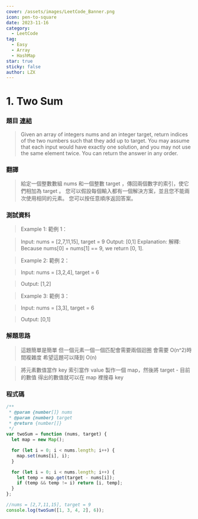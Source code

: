 ```yaml
---
cover: /assets/images/LeetCode_Banner.png
icon: pen-to-square
date: 2023-11-16
category:
  - LeetCode
tag:
  - Easy
  - Array
  - HashMap
star: true
sticky: false
author: LZX
---
```


# 1. Two Sum

### 題目 [連結](https://leetcode.com/problems/two-sum/)

> Given an array of integers nums and an integer target, return indices of the two numbers such that they add up to target.
> You may assume that each input would have exactly one solution, and you may not use the same element twice.
> You can return the answer in any order.

### 翻譯

> 給定一個整數數組 nums 和一個整數 target ，傳回兩個數字的索引，使它們相加為 target 。
> 您可以假設每個輸入都有一個解決方案，並且您不能兩次使用相同的元素。
> 您可以按任意順序返回答案。

### 測試資料

> Example 1: 範例 1：

> Input: nums = [2,7,11,15], target = 9
> Output: [0,1]
> Explanation: 解釋: Because nums[0] + nums[1] == 9, we return [0, 1].

> Example 2: 範例 2：

> Input: nums = [3,2,4], target = 6

> Output: [1,2]

> Example 3: 範例 3：

> Input: nums = [3,3], target = 6

> Output: [0,1]

### 解題思路

> 這題簡單是簡單 但一個元素一個一個匹配會需要兩個迴圈 會需要 O(n^2)時間複雜度 希望這題可以降到 O(n)

> 將元素數值當作 key 索引當作 value 製作一個 map，然後將 target - 目前的數值 得出的數值就可以在 map 裡搜尋 key

### 程式碼

```js
/**
 * @param {number[]} nums
 * @param {number} target
 * @return {number[]}
 */
var twoSum = function (nums, target) {
  let map = new Map();

  for (let i = 0; i < nums.length; i++) {
    map.set(nums[i], i);
  }

  for (let i = 0; i < nums.length; i++) {
    let temp = map.get(target - nums[i]);
    if (temp && temp != i) return [i, temp];
  }
};

//nums = [2,7,11,15], target = 9
console.log(twoSum([1, 3, 4, 2], 6));
```
